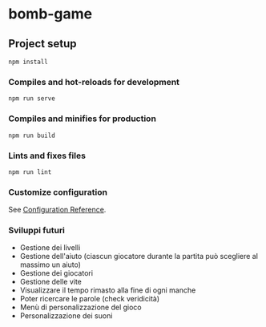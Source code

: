 # bomb-game

## Project setup
```
npm install
```

### Compiles and hot-reloads for development
```
npm run serve
```

### Compiles and minifies for production
```
npm run build
```

### Lints and fixes files
```
npm run lint
```

### Customize configuration
See [Configuration Reference](https://cli.vuejs.org/config/).


### Sviluppi futuri
- Gestione dei livelli
- Gestione dell'aiuto (ciascun giocatore durante la partita può scegliere al massimo un aiuto)
- Gestione dei giocatori
- Gestione delle vite
- Visualizzare il tempo rimasto alla fine di ogni manche
- Poter ricercare le parole (check veridicità)
- Menù di personalizzazione del gioco
- Personalizzazione dei suoni

